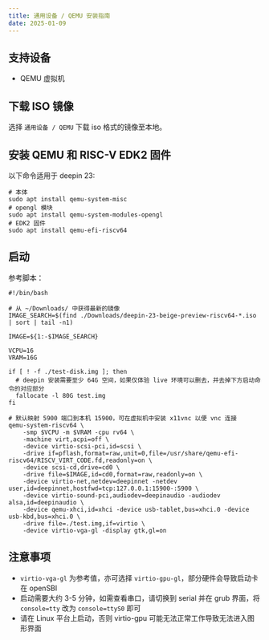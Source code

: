 ```yaml
---
title: 通用设备 / QEMU 安装指南
date: 2025-01-09
---
```


## 支持设备

- QEMU 虚拟机

## 下载 ISO 镜像

选择 `通用设备 / QEMU` 下载 iso 格式的镜像至本地。

## 安装 QEMU 和 RISC-V EDK2 固件

以下命令适用于 deepin 23:

```
# 本体
sudo apt install qemu-system-misc
# opengl 模块
sudo apt install qemu-system-modules-opengl
# EDK2 固件
sudo apt install qemu-efi-riscv64
```

## 启动

参考脚本：

```
#!/bin/bash

# 从 ~/Downloads/ 中获得最新的镜像
IMAGE_SEARCH=$(find ./Downloads/deepin-23-beige-preview-riscv64-*.iso | sort | tail -n1)

IMAGE=${1:-$IMAGE_SEARCH}

VCPU=16
VRAM=16G

if [ ! -f ./test-disk.img ]; then
  # deepin 安装需要至少 64G 空间，如果仅体验 live 环境可以删去，并去掉下方启动命令的对应部分
  fallocate -l 80G test.img
fi

# 默认映射 5900 端口到本机 15900，可在虚拟机中安装 x11vnc 以便 vnc 连接
qemu-system-riscv64 \
    -smp $VCPU -m $VRAM -cpu rv64 \
    -machine virt,acpi=off \
    -device virtio-scsi-pci,id=scsi \
    -drive if=pflash,format=raw,unit=0,file=/usr/share/qemu-efi-riscv64/RISCV_VIRT_CODE.fd,readonly=on \
    -device scsi-cd,drive=cd0 \
    -drive file=$IMAGE,id=cd0,format=raw,readonly=on \
    -device virtio-net,netdev=deepinnet -netdev user,id=deepinnet,hostfwd=tcp:127.0.0.1:15900-:5900 \
    -device virtio-sound-pci,audiodev=deepinaudio -audiodev alsa,id=deepinaudio \
    -device qemu-xhci,id=xhci -device usb-tablet,bus=xhci.0 -device usb-kbd,bus=xhci.0 \
    -drive file=./test.img,if=virtio \
    -device virtio-vga-gl -display gtk,gl=on
```

## 注意事项

- `virtio-vga-gl` 为参考值，亦可选择 `virtio-gpu-gl`，部分硬件会导致启动卡在 openSBI
- 启动需要大约 3-5 分钟，如需查看串口，请切换到 serial 并在 grub 界面，将 `console=tty` 改为 `console=ttyS0` 即可
- 请在 Linux 平台上启动，否则 virtio-gpu 可能无法正常工作导致无法进入图形界面
